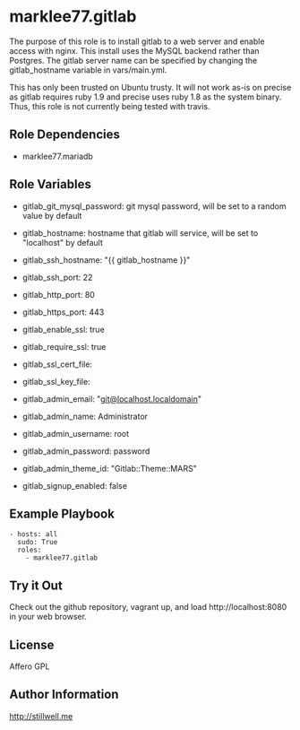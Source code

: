 marklee77.gitlab
================

The purpose of this role is to install gitlab to a web server and enable access
with nginx. This install uses the MySQL backend rather than Postgres. The gitlab
server name can be specified by changing the gitlab_hostname variable in
vars/main.yml.

This has only been trusted on Ubuntu trusty. It will not work as-is on precise
as gitlab requires ruby 1.9 and precise uses ruby 1.8 as the system binary.
Thus, this role is not currently being tested with travis.

Role Dependencies
-----------------

- marklee77.mariadb

Role Variables
--------------

- gitlab_git_mysql_password: git mysql password, will be set to a random value 
                             by default
- gitlab_hostname: hostname that gitlab will service, will be set to "localhost" by
                   default

- gitlab_ssh_hostname: "{{ gitlab_hostname }}"
- gitlab_ssh_port: 22
- gitlab_http_port: 80
- gitlab_https_port: 443
- gitlab_enable_ssl: true
- gitlab_require_ssl: true

- gitlab_ssl_cert_file: 
- gitlab_ssl_key_file: 


- gitlab_admin_email: "git@localhost.localdomain"
- gitlab_admin_name: Administrator
- gitlab_admin_username: root
- gitlab_admin_password: password
- gitlab_admin_theme_id: "Gitlab::Theme::MARS"

- gitlab_signup_enabled: false

Example Playbook
-------------------------

    - hosts: all
      sudo: True
      roles:
        - marklee77.gitlab

Try it Out
---------------------------

Check out the github repository, vagrant up, and load http://localhost:8080 in
your web browser.

License
-------

Affero GPL

Author Information
------------------

http://stillwell.me

